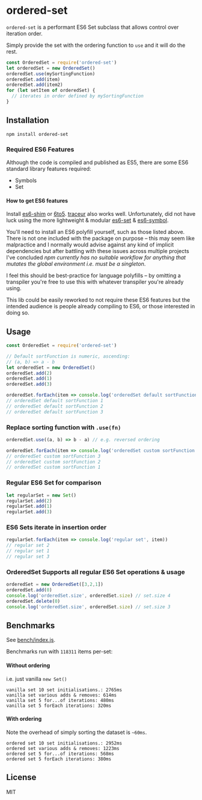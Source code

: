 # ordered-set

`ordered-set` is a performant ES6 Set subclass that allows control
over iteration order.

Simply provide the set with the ordering function to `use` and it will
do the rest.

```js
const OrderedSet = require('ordered-set')
let orderedSet = new OrderedSet()
orderedSet.use(mySortingFunction)
orderedSet.add(item)
orderedSet.add(item2)
for (let setItem of orderedSet) {
  // iterates in order defined by mySortingFunction
}
```

## Installation

```
npm install ordered-set
```

### Required ES6 Features

Although the code is compiled and published as ES5, there are some ES6
standard library features required:

* Symbols
* Set


#### How to get ES6 features

Install [es6-shim](https://github.com/paulmillr/es6-shim) or [6to5](https://6to5.org/). [traceur](https://github.com/google/traceur-compiler) also works well.
Unfortunately, did not have luck using the more lightweight & modular [es6-set](https://github.com/medikoo/es6-set) & [es6-symbol](https://github.com/medikoo/es6-symbol).

You'll need to install an ES6 polyfill yourself, such as those listed
above. There is not one included with the package on purpose – this may
seem like malpractice and I normally would advise against any kind of
implicit dependencies but after battling with these issues across
multiple projects I've concluded *npm currently has no suitable workflow
for anything that mutates the global environment i.e. must be a
singleton*.

I feel this should be best-practice for language polyfills – by omitting
a transpiler you're free to use this with whatever transpiler you're
already using.

This lib could be easily reworked to not require these ES6 features but
the intended audience is people already compiling to ES6, or those
interested in doing so.

## Usage

```js
const OrderedSet = require('ordered-set')

// Default sortFunction is numeric, ascending:
// (a, b) => a - b
let orderedSet = new OrderedSet()
orderedSet.add(2)
orderedSet.add(1)
orderedSet.add(3)

orderedSet.forEach(item => console.log('orderedSet default sortFunction', item))
// orderedSet default sortFunction 1
// orderedSet default sortFunction 2
// orderedSet default sortFunction 3
```

### Replace sorting function with `.use(fn)`

```js
orderedSet.use((a, b) => b - a) // e.g. reversed ordering

orderedSet.forEach(item => console.log('orderedSet custom sortFunction', item))
// orderedSet custom sortFunction 3
// orderedSet custom sortFunction 2
// orderedSet custom sortFunction 1
```

### Regular ES6 Set for comparison

```js
let regularSet = new Set()
regularSet.add(2)
regularSet.add(1)
regularSet.add(3)
```

### ES6 Sets iterate in insertion order

```js
regularSet.forEach(item => console.log('regular set', item))
// regular set 2
// regular set 1
// regular set 3
```

### OrderedSet Supports all regular ES6 Set operations & usage

```js
orderedSet = new OrderedSet([3,2,1])
orderedSet.add(0)
console.log('orderedSet.size', orderedSet.size) // set.size 4
orderedSet.delete(0)
console.log('orderedSet.size', orderedSet.size) // set.size 3
```

## Benchmarks

See [bench/index.js](bench/index.js).

Benchmarks run with `118311` items per-set:

#### Without ordering

i.e. just vanilla `new Set()`

```
vanilla set 10 set initialisations.: 2765ms
vanilla set various adds & removes: 614ms
vanilla set 5 for...of iterations: 480ms
vanilla set 5 forEach iterations: 320ms
```

#### With ordering

Note the overhead of simply sorting the dataset is `~60ms`.

```
ordered set 10 set initialisations.: 2952ms
ordered set various adds & removes: 1223ms
ordered set 5 for...of iterations: 568ms
ordered set 5 forEach iterations: 380ms
```

## License

MIT
